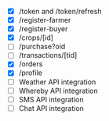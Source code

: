 - [x] /token and /token/refresh
- [x] /register-farmer
- [x] /register-buyer
- [x] /crops/[id]
- [ ] /purchase?oid
- [ ] /transactions/[tid]
- [x] /orders
- [x] /profile
- [ ] Weather API integration
- [ ] Whereby API integration
- [ ] SMS API integration
- [ ] Chat API integration
